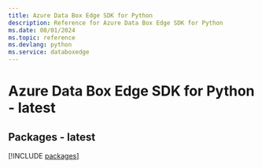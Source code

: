 ```yaml
---
title: Azure Data Box Edge SDK for Python
description: Reference for Azure Data Box Edge SDK for Python
ms.date: 08/01/2024
ms.topic: reference
ms.devlang: python
ms.service: databoxedge
---
```

# Azure Data Box Edge SDK for Python - latest
## Packages - latest
[!INCLUDE [packages](data-box-edge-index.md)]